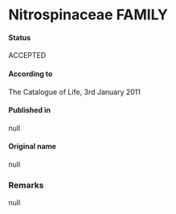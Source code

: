 # Nitrospinaceae FAMILY

#### Status
ACCEPTED

#### According to
The Catalogue of Life, 3rd January 2011

#### Published in
null

#### Original name
null

### Remarks
null